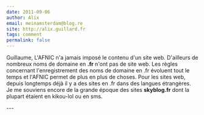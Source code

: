 ```yaml
---
date: 2011-09-06
author: Alix
email: meinamsterdam@blog.re
site: http://alix.guillard.fr
tags: comment
permalink: false
---
```


<p>
Guillaume, L'AFNIC n'a jamais imposé le contenu d'un site web. D'ailleurs de nombreux noms de domaine en <b>.fr</b> n'ont pas de site web. Les règles concernant l'enregistrement des noms de domaine en .fr évoluent tout le temps et l'AFNIC permet de plus en plus de choses. Pour les sites web, depuis longtemps déjà il y a des sites en .fr dans des langues étrangères. Je me souviens encore de la grande époque des sites <b>skyblog.fr</b> dont la plupart étaient en kikou-lol ou en sms.
</p>
---